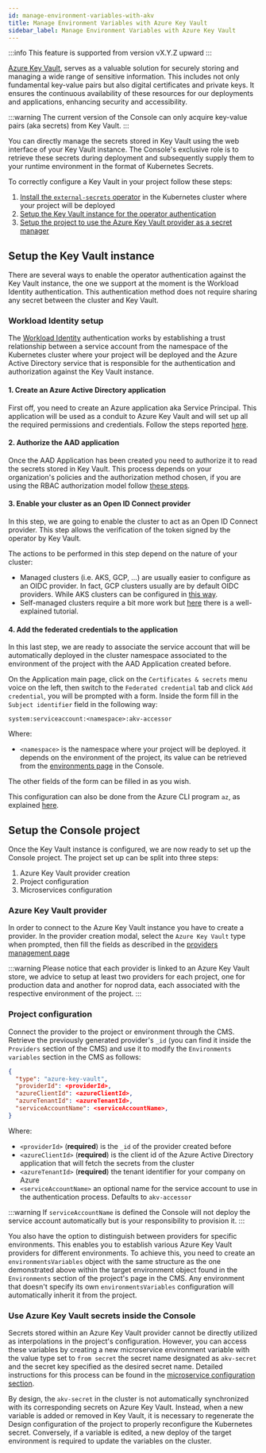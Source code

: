 ```yaml
---
id: manage-environment-variables-with-akv
title: Manage Environment Variables with Azure Key Vault
sidebar_label: Manage Environment Variables with Azure Key Vault
---
```


:::info
This feature is supported from version vX.Y.Z upward
:::

[Azure Key Vault](https://azure.microsoft.com/en-us/products/key-vault), serves as a valuable solution for securely storing and managing a wide range of sensitive information. This includes not only fundamental key-value pairs but also digital certificates and private keys. It ensures the continuous availability of these resources for our deployments and applications, enhancing security and accessibility.

:::warning
The current version of the Console can only acquire key-value pairs (aka secrets) from Key Vault.
:::

You can directly manage the secrets stored in Key Vault using the web interface of your Key Vault instance. The Console's exclusive role is to retrieve these secrets during deployment and subsequently supply them to your runtime environment in the format of Kubernetes Secrets.

<!-- The management of the secrets stored in Key Vault is done directly from the web interface of your Key Vault instance, the Console is responsible for solely fetching the secrets at deploy time and providing them to your runtime environment in the form of Kubernetes Secrets. -->

To correctly configure a Key Vault in your project follow these steps:

1. [Install the `external-secrets` operator](https://external-secrets.io/) in the Kubernetes cluster where your project will be deployed
2. [Setup the Key Vault instance for the operator authentication](#setup-the-key-vault-instance)
3. [Setup the project to use the Azure Key Vault provider as a secret manager](#project-configuration)

## Setup the Key Vault instance

There are several ways to enable the operator authentication against the Key Vault instance, the one we support at the moment is the Workload Identity authentication. This authentication method does not require sharing any secret between the cluster and Key Vault.

### Workload Identity setup

The [Workload Identity](https://azure.github.io/azure-workload-identity/docs/) authentication works by establishing a trust relationship between a service account from the namespace of the Kubernetes cluster where your project will be deployed and the Azure Active Directory service that is responsible for the authentication and authorization against the Key Vault instance.

#### 1. Create an Azure Active Directory application

First off, you need to create an Azure application aka Service Principal. This application will be used as a conduit to Azure Key Vault and will set up all the required permissions and credentials. Follow the steps reported [here](https://learn.microsoft.com/en-us/azure/active-directory/develop/howto-create-service-principal-portal#register-an-application-with-microsoft-entra-id-and-create-a-service-principal).

#### 2. Authorize the AAD application

Once the AAD Application has been created you need to authorize it to read the secrets stored in Key Vault. This process depends on your organization's policies and the authorization method chosen, if you are using the RBAC authorization model follow [these steps](https://learn.microsoft.com/en-us/azure/key-vault/general/rbac-guide).

#### 3. Enable your cluster as an Open ID Connect provider

In this step, we are going to enable the cluster to act as an Open ID Connect provider. This step allows the verification of the token signed by the operator by Key Vault.

The actions to be performed in this step depend on the nature of your cluster:

- Managed clusters (i.e. AKS, GCP, ...) are usually easier to configure as an OIDC provider. In fact, GCP clusters usually are by default OIDC providers. While AKS clusters can be configured in [this way](https://azure.github.io/azure-workload-identity/docs/installation/managed-clusters.html).
- Self-managed clusters require a bit more work but [here](https://azure.github.io/azure-workload-identity/docs/installation/self-managed-clusters.html) there is a well-explained tutorial.

#### 4. Add the federated credentials to the application

In this last step, we are ready to associate the service account that will be automatically deployed in the cluster namespace associated to the environment of the project with the AAD Application created before.

On the Application main page, click on the `Certificates & secrets` menu voice on the left, then switch to the `Federated credential` tab and click `Add credential`, you will be prompted with a form. Inside the form fill in the `Subject identifier` field in the following way:

```
system:serviceaccount:<namespace>:akv-accessor
```

Where:

- `<namespace>` is the namespace where your project will be deployed. it depends on the environment of the project, its value can be retrieved from the [environments page](/console/project-configuration/manage-runtime-environments/index.md) in the Console.

The other fields of the form can be filled in as you wish.

This configuration can also be done from the Azure CLI program `az`, as explained [here](https://azure.github.io/azure-workload-identity/docs/topics/federated-identity-credential.html#federated-identity-credential-for-an-azure-ad-application).

## Setup the Console project

Once the Key Vault instance is configured, we are now ready to set up the Console project. The project set up can be split into three steps:

1. Azure Key Vault provider creation
2. Project configuration
3. Microservices configuration

### Azure Key Vault provider

In order to connect to the Azure Key Vault instance you have to create a provider. In the provider creation modal, select the `Azure Key Vault` type when prompted, then fill the fields as described in the [providers management page](/development_suite/set-up-infrastructure/configure-provider.mdx#connect-a-provider)

:::warning
Please notice that each provider is linked to an Azure Key Vault store, we advice to setup at least two providers for each project, one for production data and another for noprod data, each associated with the respective environment of the project.
:::

### Project configuration

Connect the provider to the project or environment through the CMS. Retrieve the previously generated provider's `_id` (you can find it inside the `Providers` section of the CMS) and use it to modify the `Environments variables` section in the CMS as follows:

```json
{
  "type": "azure-key-vault",
  "providerId": <providerId>,
  "azureClientId": <azureClientId>,
  "azureTenantId": <azureTenantId>,
  "serviceAccountName": <serviceAccountName>,
}
```

Where:

- `<providerId>` (**required**) is the `_id` of the provider created before
- `<azureClientId>` (**required**) is the client id of the Azure Active Directory application that will fetch the secrets from the cluster
- `<azureTenantId>` (**required**) the tenant identifier for your company on Azure
- `<serviceAccountName>` an optional name for the service account to use in the authentication process. Defaults to `akv-accessor`

:::warning
If `serviceAccountName` is defined the Console will not deploy the service account automatically but is your responsibility to provision it.
:::

You also have the option to distinguish between providers for specific environments. This enables you to establish various Azure Key Vault providers for different environments. To achieve this, you need to create an `environmentsVariables` object with the same structure as the one demonstrated above within the target environment object found in the `Environments` section of the project's page in the CMS. Any environment that doesn't specify its own `environmentsVariables` configuration will automatically inherit it from the project.

### Use Azure Key Vault secrets inside the Console

Secrets stored within an Azure Key Vault provider cannot be directly utilized as interpolations in the project's configuration. However, you can access these variables by creating a new microservice environment variable with the value type set to `from secret` the secret name designated as `akv-secret` and the secret key specified as the desired secret name. Detailed instructions for this process can be found in the [microservice configuration section](/development_suite/api-console/api-design/services.md#environment-variable-configuration).

By design, the `akv-secret` in the cluster is not automatically synchronized with its corresponding secrets on Azure Key Vault. Instead, when a new variable is added or removed in Key Vault, it is necessary to regenerate the Design configuration of the project to properly reconfigure the Kubernetes secret. Conversely, if a variable is edited, a new deploy of the target environment is required to update the variables on the cluster.